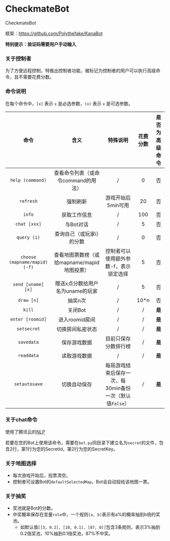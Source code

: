 # CheckmateBot
CheckmateBot

框架：<https://github.com/Polythefake/KanaBot>

**特别提示：验证码需要用户手动输入**

### 关于控制者

为了方便远程控制，特推出控制者功能，被标记为控制者的用户可以执行高级命令，且不需要花费分数。

### 命令说明

在每个命令中，```[x]``` 表示 ```x``` 是必选参数，```(x)``` 表示 ```x``` 是可选参数。

| 命令 |含义  |特殊说明|花费分数|是否为高级命令|
| :----------: | :----------: | :----------: | :----------: | :----------: |
|```help (command)```  |查看命令列表（或命令command的用法）  |/ |0|否|
|```refresh```  |强制刷新  |游戏开始后5min可用 |20|否|
|```info```  |获取工作信息  |/ |100|否|
|```chat [xxx]```  |与Bot对话  |/ |5|否|
|```query (i)```  |查询自己（或玩家i）的分数  |/ |0|否|
|```choose (mapname/mapid) (-f)```  |查看地图票数榜（或给mapname/mapid地图投票）  |控制者可以使用额外参数-f，表示锁定选择 |5|否|
|```send [uname] [x]```  |赠送x点分数给用户名为uname的玩家  |/ |5|否|
|```draw [n]```  |抽奖n次  |/ |10*n|否|
|```kill```  |关闭Bot  |/ |/|**是**|
|```enter [roomid]```  |进入roomid房间  |/ |/|**是**|
|```setsecret```  |切换房间私密状态  |/ |/|**是**|
|```savedata```  |保存游戏数据  |目前只保存分数排行榜 |/|**是**|
|```readdata```  |读取游戏数据  |/ |/|**是**|
|```setautosave```  |切换自动保存  |每局游戏结束后保存一次，每30min备份一次（默认值`False`） |/|**是**|

### 关于chat命令

使用了腾讯云的[NLP](https://cloud.tencent.com/product/nlp)

若要在您的Bot上使用该命令，需要在`bot.py`同目录下建立名为`secret`的文件，包含2行，第1行为您的SecretId，第2行为您的SecretKey。

### 关于地图选择

- 每次游戏开始后，投票清空。
- 控制者可设置Bot的`defaultSelectedMap`，Bot会自动投给该地图一票。

### 关于抽奖

- 奖池就是Bot的分数。
- 中奖概率保存在变量`role`中，一个规则`[a, b]`表示有a%的概率抽到b倍的奖池。
    - 如默认值`[[3, 0.2], [10, 0.1], [87, 0]]`包含3条规则，表示3%抽到0.2倍奖池，10%抽到0.1倍奖池，87%不中奖。